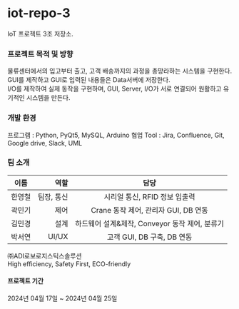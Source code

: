 # iot-repo-3
IoT 프로젝트 3조 저장소. 

### 프로젝트 목적 및 방향
물류센터에서의 입고부터 출고, 고객 배송까지의 과정을 총망라하는 시스템을 구현한다.\
GUI를 제작하고 GUI로 입력된 내용들은 Data서버에 저장한다.\
I/O를 제작하여 실제 동작을 구현하며, GUI, Server, I/O가 서로 연결되어 원활하고 유기적인 시스템을 만든다.

### 개발 환경
프로그램 : Python, PyQt5, MySQL, Arduino
협업 Tool : Jira, Confluence, Git, Google drive, Slack, UML

### 팀 소개
|이름|역할|담당|
|:---:|---:|:---:|
|한영철|팀장, 통신|시리얼 통신, RFID 정보 입출력|
|곽민기|제어|Crane 동작 제어, 관리자 GUI, DB 연동|
|김민경|설계|하드웨어 설계&제작, Conveyor 동작 제어, 분류기|
|박서연|UI/UX|고객 GUI, DB 구축, DB 연동|
㈜ADI로보로지스틱스솔루션\
High efficiency, Safety First, ECO-friendly

#### 프로젝트 기간
2024년 04월 17일 ~ 2024년 04월 25일
